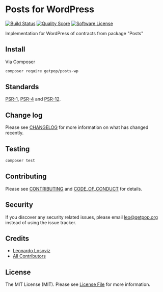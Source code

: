 # Posts for WordPress

[![Build Status][ico-travis]][link-travis]
[![Quality Score][ico-code-quality]][link-code-quality]
[![Software License][ico-license]](LICENSE.md)

<!--
[![Latest Version on Packagist][ico-version]][link-packagist]
[![Coverage Status][ico-scrutinizer]][link-scrutinizer]
[![Total Downloads][ico-downloads]][link-downloads]
-->

Implementation for WordPress of contracts from package "Posts"

## Install

Via Composer

``` bash
composer require getpop/posts-wp
```

<!--
## Usage

``` php
```
-->

## Standards

[PSR-1](https://www.php-fig.org/psr/psr-1), [PSR-4](https://www.php-fig.org/psr/psr-4) and [PSR-12](https://www.php-fig.org/psr/psr-12).

## Change log

Please see [CHANGELOG](CHANGELOG.md) for more information on what has changed recently.

## Testing

``` bash
composer test
```

## Contributing

Please see [CONTRIBUTING](CONTRIBUTING.md) and [CODE_OF_CONDUCT](CODE_OF_CONDUCT.md) for details.

## Security

If you discover any security related issues, please email leo@getpop.org instead of using the issue tracker.

## Credits

- [Leonardo Losoviz][link-author]
- [All Contributors][link-contributors]

## License

The MIT License (MIT). Please see [License File](LICENSE.md) for more information.

[ico-version]: https://img.shields.io/packagist/v/getpop/posts-wp.svg?style=flat-square
[ico-license]: https://img.shields.io/badge/license-MIT-brightgreen.svg?style=flat-square
[ico-travis]: https://img.shields.io/travis/getpop/posts-wp/master.svg?style=flat-square
[ico-scrutinizer]: https://img.shields.io/scrutinizer/coverage/g/getpop/posts-wp.svg?style=flat-square
[ico-code-quality]: https://img.shields.io/scrutinizer/g/getpop/posts-wp.svg?style=flat-square
[ico-downloads]: https://img.shields.io/packagist/dt/getpop/posts-wp.svg?style=flat-square

[link-packagist]: https://packagist.org/packages/getpop/posts-wp
[link-travis]: https://travis-ci.org/getpop/posts-wp
[link-scrutinizer]: https://scrutinizer-ci.com/g/getpop/posts-wp/code-structure
[link-code-quality]: https://scrutinizer-ci.com/g/getpop/posts-wp
[link-downloads]: https://packagist.org/packages/getpop/posts-wp
[link-author]: https://github.com/leoloso
[link-contributors]: ../../contributors
